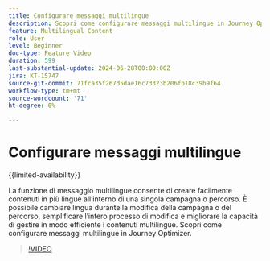 ```yaml
---
title: Configurare messaggi multilingue
description: Scopri come configurare messaggi multilingue in Journey Optimizer.
feature: Multilingual Content
role: User
level: Beginner
doc-type: Feature Video
duration: 599
last-substantial-update: 2024-06-28T00:00:00Z
jira: KT-15747
source-git-commit: 71fca35f267d5dae16c73323b206fb18c39b9f64
workflow-type: tm+mt
source-wordcount: '71'
ht-degree: 0%

---
```



# Configurare messaggi multilingue

{{limited-availability}}

La funzione di messaggio multilingue consente di creare facilmente contenuti in più lingue all’interno di una singola campagna o percorso. È possibile cambiare lingua durante la modifica della campagna o del percorso, semplificare l’intero processo di modifica e migliorare la capacità di gestire in modo efficiente i contenuti multilingue. Scopri come configurare messaggi multilingue in Journey Optimizer.
 
>[!VIDEO](https://video.tv.adobe.com/v/3430661/?learn=on)
